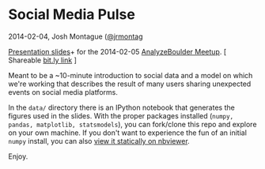 # Social Media Pulse

2014-02-04, Josh Montague ([@jrmontag](http://www.twitter.com/jrmontag) 

[Presentation slides](http://jrmontag.github.io/AnalyzeBoulder-SocialPulse)+ for the 2014-02-05 [AnalyzeBoulder Meetup](http://www.meetup.com/Analyze-Boulder/events/156806792/). [ Shareable [bit.ly link](http://bit.ly/AB-Pulse) ]

Meant to be a ~10-minute introduction to social data and a model on which we're working that describes the result of many users sharing unexpected events on social media platforms.

In the `data/` directory there is an IPython notebook that generates the figures used in the slides. With the proper packages installed (`numpy, pandas, matplotlib, statsmodels`), you can fork/clone this repo and explore on your own machine. If you don't want to experience the fun of an initial `numpy` install, you can also [view it statically on nbviewer](http://nbviewer.ipython.org/github/jrmontag/AnalyzeBoulder-SocialPulse/blob/master/data/AB_social-pulse.ipynb).

Enjoy.
